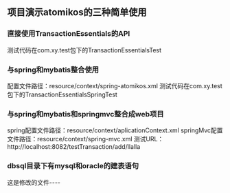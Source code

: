 ## 项目演示atomikos的三种简单使用
### 直接使用TransactionEssentials的API ###
测试代码在com.xy.test包下的TransactionEssentialsTest

### 与spring和mybatis整合使用 ###
配置文件路径：resource/context/spring-atomikos.xml
测试代码在com.xy.test包下的TransactionEssentialsSpringTest

### 与spring和mybatis和springmvc整合成web项目 ###
spring配置文件路径：resource/context/aplicationContext.xml
springMvc配置文件路径：resource/context/spring-mvc.xml
测试URL：http://localhost:8082/testTransaction/add/llalla


### dbsql目录下有mysql和oracle的建表语句 ###
这是修改的文件----
